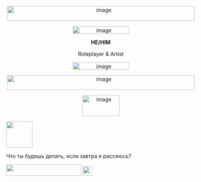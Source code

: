 <p align="center">
<img width="500" height="40" alt="image" src="https://github.com/user-attachments/assets/07d2ca9f-162e-470d-8dd3-2499170d3096" />
</p>

<p align="center">
<img width="150" height="20" alt="image" src="https://github.com/user-attachments/assets/7c09b829-a488-4a1e-b117-7230bd330f1a" />
</p>

<p align="center">
<b>HE/HIM</b>
</p>

<p align="center">
Roleplayer & Artist
</p>

<p align="center">
<img width="150" height="20" alt="image" src="https://github.com/user-attachments/assets/7c09b829-a488-4a1e-b117-7230bd330f1a" />
</p>

<p align="center">
<img width="500" height="40" alt="image" src="https://github.com/user-attachments/assets/0aeb63bf-58ea-410d-9e5f-2d3572a293de" />
</p>

<p align="center">
<img width="99" height="55" alt="image" src="https://64.media.tumblr.com/c5093af171ff9d52ed1f577f8ccca460/11e69be66c0ac865-c1/s100x200/5c805b36e4a87afd52b7237947127ade9dd2b003.gifv" />
</p>


[<img width="70" height="70" src="https://github.com/user-attachments/assets/76dbb22e-2bf4-4e02-88ef-d4f49a71dfbf">](https://github.com/raidrie)

Что ты будешь делать, если завтра я рассеюсь?

<img width="200" height="30" src="https://github.com/user-attachments/assets/658a288b-b58e-4363-ae39-875930646883"> <img width="25" height="25" src="https://64.media.tumblr.com/e06f52c41449b2531dafac4118098348/56f1ae481e750a1d-32/s75x75_c1/dd5c35a4cbc3958415f1b1f88a72ae1aa3f3bf9f.gifv">
